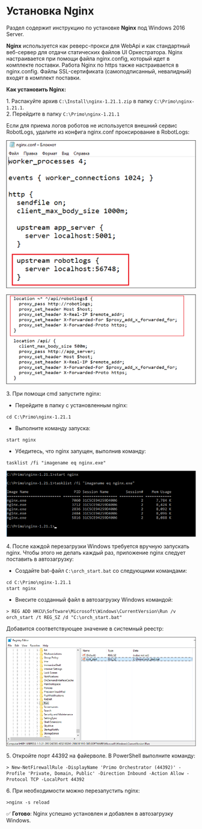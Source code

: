 # Установка Nginx
Раздел содержит инструкцию по установке **Nginx** под Windows 2016 Server. 

**Nginx** используется как реверс-прокси для WebApi и как стандартный веб-сервер для отдачи статических файлов UI Оркестратора. Nginx настраивается при помощи файла nginx.config, который идет в комплекте поставки. Работа Nginx по https также настраивается в nginx.config. Файлы SSL-сертификата (самоподписанный, невалидный) входят в комплект поставки.  

**Как установить Nginx:**

1\. Распакуйте архив `C:\Install\nginx-1.21.1.zip` в папку `C:\Primo\nginx-1.21.1`.\
2\. Перейдите в папку `C:\Primo\nginx-1.21.1`

Если для приема логов роботов не используется внешний сервис RobotLogs, удалите из конфига nginx.conf проксирование в RobotLogs: 

![](<../../../.gitbook/assets/install-nginx-win-1.png>)

![](<../../../.gitbook/assets/install-nginx-win-2.png>)

3\.	При помощи cmd запустите nginx:
*	Перейдите в папку с установленным nginx: 
```
cd C:\Primo\nginx-1.21.1
```
* Выполните команду запуска: 
```
start nginx
```
* Убедитесь, что nginx запущен, выполнив команду:
``` 
tasklist /fi "imagename eq nginx.exe" 
```
![](<../../../.gitbook/assets/install-nginx-win-3.png>)

4\.	После каждой перезагрузки Windows требуется вручную запускать nginx. Чтобы этого не делать каждый раз, приложение nginx следует поставить в автозагрузку: 
* Создайте bat-файл `C:\orch_start.bat` со следующими командами: 
```
cd C:\Primo\nginx-1.21.1 
start nginx 
```
* Внесите созданный файл в автозагрузку Windows командой:
```
> REG ADD HKCU\Software\Microsoft\Windows\CurrentVersion\Run /v orch_start /t REG_SZ /d "C:\orch_start.bat"
```
Добавится соответствующее значение в системный реестр:

![](<../../../.gitbook/assets/install-nginx-win-4.png>)

5\. Откройте порт 44392 на файерволе. В PowerShell выполните команду:
```
> New-NetFirewallRule -DisplayName 'Primo Orchestrator (44392)' -Profile 'Private, Domain, Public' -Direction Inbound -Action Allow -Protocol TCP -LocalPort 44392
```
6\. При необходимости можно перезапустить nginx:
```
>nginx -s reload
```

:white_check_mark: **Готово**: Nginx успешно установлен и добавлен в автозагрузку Windows.

